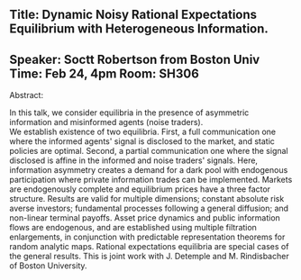 
Title: Dynamic Noisy Rational Expectations Equilibrium with Heterogeneous Information.
---
Speaker: Soctt Robertson from Boston Univ
Time:  Feb 24, 4pm
Room: SH306
---
Abstract: 

In this talk, we consider equilibria in the presence of asymmetric information and misinformed agents (noise traders).  
We establish existence of two equilibria. First, a full communication one where the informed agents' signal is disclosed 
to the market, and static policies are optimal. Second, a partial communication one where the signal disclosed is affine 
in the informed and noise traders' signals. Here, information asymmetry creates a demand for a dark pool with endogenous 
participation where private information trades can be implemented. Markets are endogenously complete and equilibrium prices 
have a three factor structure. Results are valid for multiple dimensions; constant absolute risk averse investors; 
fundamental processes following a general diffusion; and non-linear terminal payoffs. Asset price dynamics and public 
information flows are endogenous, and are established using multiple filtration enlargements, in conjunction with 
predictable representation theorems for random analytic maps. Rational expectations equilibria are special cases of 
the general results. This is joint work with J. Detemple and M. Rindisbacher of Boston University.
